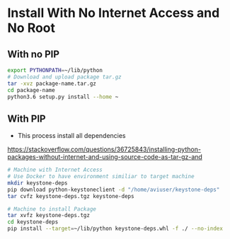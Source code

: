 # Install With No Internet Access and No Root

## With no PIP

```bash
export PYTHONPATH=~/lib/python
# Download and upload package tar.gz
tar -xvz package-name.tar.gz
cd package-name
python3.6 setup.py install --home ~
```

## With PIP

* This process install all dependencies

https://stackoverflow.com/questions/36725843/installing-python-packages-without-internet-and-using-source-code-as-tar-gz-and


```bash
# Machine with Internet Access
# Use Docker to have environment similiar to target machine
mkdir keystone-deps
pip download python-keystoneclient -d "/home/aviuser/keystone-deps"
tar cvfz keystone-deps.tgz keystone-deps

# Machine to install Package
tar xvfz keystone-deps.tgz
cd keystone-deps
pip install --target=~/lib/python keystone-deps.whl -f ./ --no-index
```
